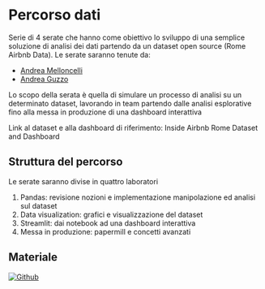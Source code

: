 # Percorso dati

Serie di 4 serate che hanno come obiettivo lo sviluppo di una semplice soluzione di analisi dei dati partendo da un dataset open source (Rome Airbnb Data). Le serate saranno tenute da:

* [Andrea Melloncelli](https://www.linkedin.com/in/andrea-melloncelli-baa873104/)
* [Andrea Guzzo](https://www.linkedin.com/in/andreaguzzo/)

Lo scopo della serata è quella di simulare un processo di analisi su un determinato dataset, lavorando in team partendo dalle analisi esplorative fino alla messa in produzione di una dashboard interattiva

Link al dataset e alla dashboard di riferimento: Inside Airbnb Rome Dataset and Dashboard

## Struttura del percorso

Le serate saranno divise in quattro laboratori

1. Pandas: revisione nozioni e implementazione manipolazione ed analisi sul dataset
2. Data visualization: grafici e visualizzazione del dataset
3. Streamlit: dai notebook ad una dashboard interattiva
4. Messa in produzione: papermill e concetti avanzati


## Materiale

[![Github](https://img.shields.io/badge/GitHub-181717.svg?style=for-the-badge&logo=GitHub&logoColor=white)](https://github.com/PythonBiellaGroup/MaterialeSerate/tree/master/PercorsoDati)

